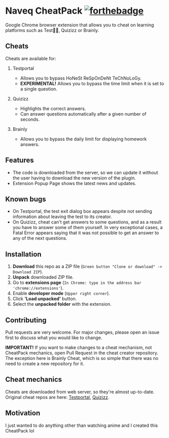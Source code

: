 # Naveq CheatPack [![forthebadge](https://forthebadge.com/images/badges/uses-js.svg)](https://forthebadge.com)
Google Chrome browser extension that allows you to cheat on learning platforms such as Test💩💩, Quizizz or Brainly.

## Cheats
Cheats are available for:
1. Testportal
   * Allows you to bypass HoNeSt ReSpOnDeNt TeChNoLoGy.
   * **EXPERIMENTAL!** Allows you to bypass the time limit when it is set to a single question.

2. Quizizz
   * Highlights the correct answers.
   * Can answer questions automatically after a given number of seconds.

3. Brainly
   * Allows you to bypass the daily limit for displaying homework answers.

## Features
* The code is downloaded from the server, so we can update it without the user having to download the new version of the plugin.
* Extension Popup Page shows the latest news and updates.

## Known bugs
* On Testportal, the test exit dialog box appears despite not sending information about leaving the test to its creator.
* On Quizizz, cheat can't get answers to some questions, and as a result you have to answer some of them yourself. In very exceptional cases, a Fatal Error appears saying that it was not possible to get an answer to any of the next questions.

## Installation
1. **Download** this repo as a ZIP file (`Green button "Clone or download" -> Download ZIP`).
2. **Unpack** downloaded ZIP file.
3. Go to **extensions page** (`In Chrome: type in the address bar 'chrome://extensions'`).
4. Enable **developer mode** (`Upper right corner`).
5. Click **'Load unpacked'** button.
6. Select the **unpacked folder** with the extension.

## Contributing
Pull requests are very welcome. For major changes, please open an issue first to discuss what you would like to change.

<b>IMPORTANT!</b>
If you want to make changes to a cheat mechanism, not CheatPack mechanics, open Pull Request in the cheat creator repository. The exception here is Brainly Cheat, which is so simple that there was no need to create a new repository for it.

## Cheat mechanics
Cheats are downloaded from web server, so they're almost up-to-date. Original cheat repos are here: [Testportal](https://github.com/Lumm1t/anti-testportal), [Quizizz](https://github.com/EastArctica/JS-Plugins).

## Motivation
I just wanted to do anything other than watching anime and I created this CheatPack lol
